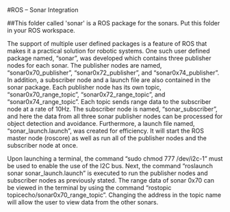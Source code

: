 #ROS – Sonar Integration

##This folder called 'sonar' is a ROS package for the sonars. Put this folder in your ROS workspace.

The support of multiple user defined packages is a feature of ROS that makes it a practical solution for robotic systems. One such user defined package named, “sonar”, was developed which contains three publisher nodes for each sonar. The publisher nodes are named, “sonar0x70_publisher”, “sonar0x72_publisher”, and “sonar0x74_publisher”. In addition, a subscriber node and a launch file are also contained in the sonar package. Each publisher node has its own topic, “sonar0x70_range_topic”, “sonar0x72_range_topic”, and “sonar0x74_range_topic”. Each topic sends range data to the subscriber node at a rate of 10Hz. The subscriber node is named, “sonar_subscriber”, and here the data from all three sonar publisher nodes can be processed for object detection and avoidance. Furthermore, a launch file named, “sonar_launch.launch”, was created for efficiency. It will start the ROS master node (roscore) as well as run all of the publisher nodes and the subscriber node at once.

Upon launching a terminal, the command “sudo chmod 777 /dev/i2c-1” must be used to enable the use of the I2C bus. Next, the command “roslaunch sonar sonar_launch.launch” is executed to run the publisher nodes and subscriber nodes as previously stated. The range data of sonar 0x70 can be viewed in the terminal by using the command “rostopic topicecho/sonar0x70_range_topic”. Changing the address in the topic name will allow the user to view data from the other sonars.
